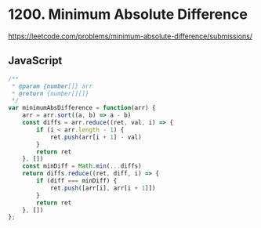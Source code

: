# 1200. Minimum Absolute Difference

https://leetcode.com/problems/minimum-absolute-difference/submissions/

## JavaScript

```js
/**
 * @param {number[]} arr
 * @return {number[][]}
 */
var minimumAbsDifference = function(arr) {
    arr = arr.sort((a, b) => a - b)
    const diffs = arr.reduce((ret, val, i) => {
        if (i < arr.length - 1) {
            ret.push(arr[i + 1] - val)
        }
        return ret
    }, [])
    const minDiff = Math.min(...diffs)
    return diffs.reduce((ret, diff, i) => {
        if (diff === minDiff) {
            ret.push([arr[i], arr[i + 1]])
        }
        return ret
    }, [])
};
```
